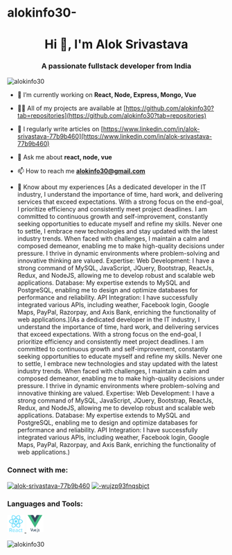 # alokinfo30-

<h1 align="center">Hi 👋, I'm Alok Srivastava</h1>
<h3 align="center">A passionate fullstack developer from India</h3>

<p align="left"> <img src="https://komarev.com/ghpvc/?username=alokinfo30&label=Profile%20views&color=0e75b6&style=flat" alt="alokinfo30" /> </p>

- 🔭 I’m currently working on **React, Node, Express, Mongo, Vue**

- 👨‍💻 All of my projects are available at [https://github.com/alokinfo30?tab=repositories](https://github.com/alokinfo30?tab=repositories)

- 📝 I regularly write articles on [https://www.linkedin.com/in/alok-srivastava-77b9b460](https://www.linkedin.com/in/alok-srivastava-77b9b460)

- 💬 Ask me about **react, node, vue**

- 📫 How to reach me **alokinfo30@gmail.com**

- 📄 Know about my experiences [As a dedicated developer in the IT industry, I understand the importance of time, hard work, and delivering services that exceed expectations. With a strong focus on the end-goal, I prioritize efficiency and consistently meet project deadlines. I am committed to continuous growth and self-improvement, constantly seeking opportunities to educate myself and refine my skills. Never one to settle, I embrace new technologies and stay updated with the latest industry trends. When faced with challenges, I maintain a calm and composed demeanor, enabling me to make high-quality decisions under pressure. I thrive in dynamic environments where problem-solving and innovative thinking are valued. Expertise: Web Development: I have a strong command of MySQL, JavaScript, JQuery, Bootstrap, ReactJs, Redux, and NodeJS, allowing me to develop robust and scalable web applications. Database: My expertise extends to MySQL and PostgreSQL, enabling me to design and optimize databases for performance and reliability. API Integration: I have successfully integrated various APIs, including weather, Facebook login, Google Maps, PayPal, Razorpay, and Axis Bank, enriching the functionality of web applications.](As a dedicated developer in the IT industry, I understand the importance of time, hard work, and delivering services that exceed expectations. With a strong focus on the end-goal, I prioritize efficiency and consistently meet project deadlines. I am committed to continuous growth and self-improvement, constantly seeking opportunities to educate myself and refine my skills. Never one to settle, I embrace new technologies and stay updated with the latest industry trends. When faced with challenges, I maintain a calm and composed demeanor, enabling me to make high-quality decisions under pressure. I thrive in dynamic environments where problem-solving and innovative thinking are valued. Expertise: Web Development: I have a strong command of MySQL, JavaScript, JQuery, Bootstrap, ReactJs, Redux, and NodeJS, allowing me to develop robust and scalable web applications. Database: My expertise extends to MySQL and PostgreSQL, enabling me to design and optimize databases for performance and reliability. API Integration: I have successfully integrated various APIs, including weather, Facebook login, Google Maps, PayPal, Razorpay, and Axis Bank, enriching the functionality of web applications.)

<h3 align="left">Connect with me:</h3>
<p align="left">
<a href="https://linkedin.com/in/alok-srivastava-77b9b460" target="blank"><img align="center" src="https://raw.githubusercontent.com/rahuldkjain/github-profile-readme-generator/master/src/images/icons/Social/linked-in-alt.svg" alt="alok-srivastava-77b9b460" height="30" width="40" /></a>
<a href="https://www.youtube.com/c/-wujzp93fnqsbjct" target="blank"><img align="center" src="https://raw.githubusercontent.com/rahuldkjain/github-profile-readme-generator/master/src/images/icons/Social/youtube.svg" alt="-wujzp93fnqsbjct" height="30" width="40" /></a>
</p>

<h3 align="left">Languages and Tools:</h3>
<p align="left"> <a href="https://reactjs.org/" target="_blank" rel="noreferrer"> <img src="https://raw.githubusercontent.com/devicons/devicon/master/icons/react/react-original-wordmark.svg" alt="react" width="40" height="40"/> </a> <a href="https://vuejs.org/" target="_blank" rel="noreferrer"> <img src="https://raw.githubusercontent.com/devicons/devicon/master/icons/vuejs/vuejs-original-wordmark.svg" alt="vuejs" width="40" height="40"/> </a> </p>

<p><img align="center" src="https://github-readme-stats.vercel.app/api/top-langs?username=alokinfo30&show_icons=true&locale=en&layout=compact" alt="alokinfo30" /></p>
